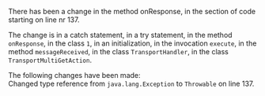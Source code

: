 There has been a change in the method onResponse, in the section of code starting on line nr 137.
  
The change is in a catch statement, in a try statement, in the method ```onResponse```, in the class ```1```, in an initialization, in the invocation ```execute```, in the method ```messageReceived```, in the class ```TransportHandler```, in the class ```TransportMultiGetAction```.
  
The following changes have been made:  
Changed type reference from ```java.lang.Exception``` to ```Throwable``` on line 137.  
